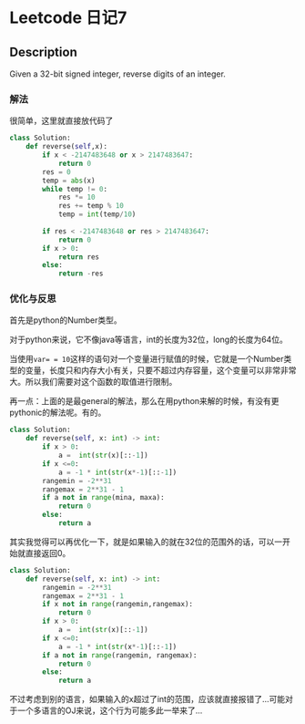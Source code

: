 # Leetcode 日记7

## Description

Given a 32-bit signed integer, reverse digits of an integer.

### 解法

很简单，这里就直接放代码了

```python
class Solution:
    def reverse(self,x):
        if x < -2147483648 or x > 2147483647:
            return 0
        res = 0
        temp = abs(x)
        while temp != 0:
            res *= 10
            res += temp % 10
            temp = int(temp/10)
        
        if res < -2147483648 or res > 2147483647:
            return 0
        if x > 0:
            return res
        else:
            return -res
```



### 优化与反思

首先是python的Number类型。

对于python来说，它不像java等语言，int的长度为32位，long的长度为64位。

当使用`var= = 10`这样的语句对一个变量进行赋值的时候，它就是一个Number类型的变量，长度只和内存大小有关，只要不超过内存容量，这个变量可以非常非常大。所以我们需要对这个函数的取值进行限制。

再一点：上面的是最general的解法，那么在用python来解的时候，有没有更pythonic的解法呢。有的。

```python
class Solution:
    def reverse(self, x: int) -> int:  
        if x > 0: 
            a =  int(str(x)[::-1])  
        if x <=0: 
            a = -1 * int(str(x*-1)[::-1])  
        rangemin = -2**31  
        rangemax = 2**31 - 1  
        if a not in range(mina, maxa):  
            return 0  
        else:  
            return a
```

其实我觉得可以再优化一下，就是如果输入的就在32位的范围外的话，可以一开始就直接返回0。

```python
class Solution:
    def reverse(self, x: int) -> int:
        rangemin = -2**31  
        rangemax = 2**31 - 1  
        if x not in range(rangemin,rangemax):
            return 0
        if x > 0: 
            a =  int(str(x)[::-1])  
        if x <=0: 
            a = -1 * int(str(x*-1)[::-1])  
        if a not in range(rangemin, rangemax):  
            return 0  
        else:  
            return a
```

不过考虑到别的语言，如果输入的x超过了int的范围，应该就直接报错了...可能对于一个多语言的OJ来说，这个行为可能多此一举来了...